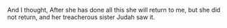 And I thought, After she has done all this she will return to me, but she did not return, and her treacherous sister Judah saw it.
